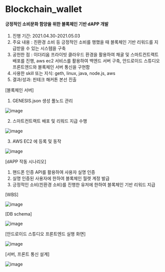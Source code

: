 # Blockchain_wallet

#### 긍정적인 소비문화 함양을 위한 블록체인 기반 dAPP 개발
1) 진행 기간: 2021.04.30-2021.05.03
2) 주요 내용
: 친환경 소비 등 긍정적인 소비를 행했을 때 블록체인 기반 리워드를 지급받을 수 있는 시스템을 구축
3) 공헌한 점 
: 이더리움 프라이빗 클라우드 환경을 활용하여 채굴 및 스마트컨트랙트 배포를 진행, aws ec2 서비스를 활용하여 백엔드 서버 구축, 안드로이드 스튜디오 프론트엔드와 블록체인 서버 통신을 구현함
4) 사용한 skill 또는 지식: geth, linux, java, node.js, aws
5) 결과/성과: 핀테크 해커톤 본선 진출


[블록체인 서버]
1. GENESIS.json 생성 풀노드 관리

![image](https://user-images.githubusercontent.com/47470113/117952310-05250580-b350-11eb-9645-1d02c561d2f8.png)

2. 스마트컨트랙트 배포 및 리워드 지급 수행

![image](https://user-images.githubusercontent.com/47470113/117952547-3998c180-b350-11eb-9963-0bea5433026f.png)

3. AWS EC2 에 등록 및 동작

![image](https://user-images.githubusercontent.com/47470113/117952757-6b118d00-b350-11eb-8245-bc063504b274.png)


[dAPP 작동 시나리오]
1. 핸드폰 인증 API를 활용하여 사용자 실명 인증
2. 실명 인증된 사용자에 한하여 블록체인 월렛 계정 발급
3. 긍정적인 소비(친환경 소비)를 진행한 유저에 한하여 블록체인 기반 리워드 지급


[WBS]

![image](https://user-images.githubusercontent.com/47470113/117949824-7c0ccf00-b34d-11eb-9c79-4eab8222aacb.png)


[DB schema]

![image](https://user-images.githubusercontent.com/47470113/117949905-947ce980-b34d-11eb-90d9-4761634896c9.png)


[안드로이드 스튜디오 프론트엔드 실행 화면]

![image](https://user-images.githubusercontent.com/47470113/117950068-c42bf180-b34d-11eb-9b5f-f2ca7857663e.png)


[서버, 프론트 통신 설계]

![image](https://user-images.githubusercontent.com/47470113/117950494-33a1e100-b34e-11eb-9d8f-f71bf7366c95.png)
